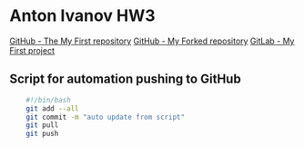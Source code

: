 # Anton Ivanov HW3

[GitHub - The My First repository](https://github.com/AntonIvanovDevOps/ntonIvanovDevOps)
[GitHub - My Forked repository](AntonIvanovDevOps/sa.it-academy.by)
[GitLab - My First project](https://gitlab.com/devops1304239/FirstProject)

## Script for automation pushing to GitHub
``` bash
    #!/bin/bash
    git add --all
    git commit -m "auto update from script"
    git pull
    git push
```
   